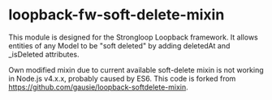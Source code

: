 # loopback-fw-soft-delete-mixin

This module is designed for the Strongloop Loopback framework. It allows entities of any Model to be &#34;soft deleted&#34; by adding deletedAt and _isDeleted attributes.

Own modified mixin due to current available soft-delete mixin is not working in Node.js v4.x.x, probably caused by ES6. This code is forked from https://github.com/gausie/loopback-softdelete-mixin.